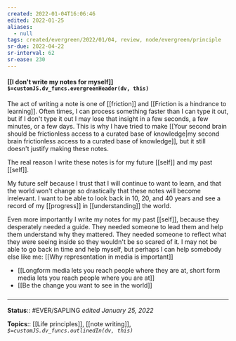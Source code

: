 ```yaml
---
created: 2022-01-04T16:06:46 
edited: 2022-01-25
aliases:
  - null
tags: created/evergreen/2022/01/04, review, node/evergreen/principle   
sr-due: 2022-04-22
sr-interval: 62
sr-ease: 230
---
```


#### [[I don't write my notes for myself]] `$=customJS.dv_funcs.evergreenHeader(dv, this)`

The act of writing a note is one of [[friction]] and [[Friction is a hindrance to learning]].
Often times, I can process something faster than I can type it out,
but if I don't type it out I may lose that insight in a few seconds, a few minutes, or a few days. 
This is why I have tried to make [[Your second brain should be frictionless access to a curated base of knowledge|my second brain frictionless access to a curated base of knowledge]], but it still doesn't justify making these notes.

The real reason I write these notes is for my future [[self]] and my past [[self]].

My future self because I trust that I will continue to want to learn, and that the world won't change so drastically that these notes will become irrelevant. I want to be able to look back in 10, 20, and 40 years and see a record of my [[progress]] in [[understanding]] the world.

Even more importantly I write my notes for my past [[self]], because they desperately needed a guide. They needed someone to lead them and help them understand why they mattered. They needed someone to reflect what they were seeing inside so they wouldn't be so scared of it. I may not be able to go back in time and help myself, but perhaps I can help somebody else like me:
[[Why representation in media is important]]

- [[Longform media lets you reach people where they are at, short form media lets you reach people where you are at]]
- [[Be the change you want to see in the world]]

### <hr class="footnote"/>

**Status**:: #EVER/SAPLING
*edited January 25, 2022*

**Topics**:: [[Life principles]], [[note writing]], 
*`$=customJS.dv_funcs.outlinedIn(dv, this)`*

